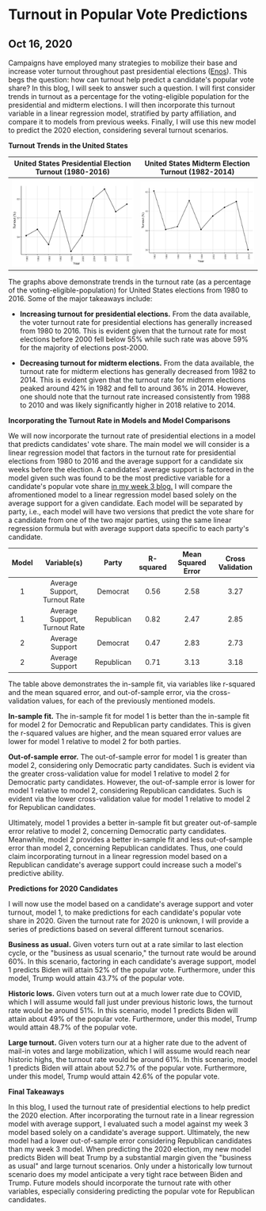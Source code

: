 # Turnout in Popular Vote Predictions
## Oct 16, 2020

Campaigns have employed many strategies to mobilize their base and increase voter turnout throughout past presidential elections ([Enos](https://www-cambridge-org.ezp-prod1.hul.harvard.edu/core/journals/political-science-research-and-methods/article/aggregate-effects-of-largescale-campaigns-on-voter-turnout/20C500B0DE62227873FD24CB3555F779)). This begs the question: how can turnout help predict a candidate's popular vote share? In this blog, I will seek to answer such a question. I will first consider trends in turnout as a percentage for the voting-eligible population for the presidential and midterm elections. I will then incorporate this turnout variable in a linear regression model, stratified by party affiliation, and compare it to models from previous weeks. Finally, I will use this new model to predict the 2020 election, considering several turnout scenarios.

**Turnout Trends in the United States**

United States Presidential Election Turnout (1980-2016)  |  United States Midterm Election Turnout (1982-2014)
:-------------------------:|:-------------------------:
![](Turnout1.png)|![](Turnout2.png)

The graphs above demonstrate trends in the turnout rate (as a percentage of the voting-eligible-population) for United States elections from 1980 to 2016. Some of the major takeaways include: 

* **Increasing turnout for presidential elections.** From the data available, the voter turnout rate for presidential elections has generally increased from 1980 to 2016. This is evident given that the turnout rate for most elections before 2000 fell below 55% while such rate was above 59% for the majority of elections post-2000. 

* **Decreasing turnout for midterm elections.** From the data available, the turnout rate for midterm elections has generally decreased from 1982 to 2014. This is evident given that the turnout rate for midterm elections peaked around 42% in 1982 and fell to around 36% in 2014. However, one should note that the turnout rate increased consistently from 1988 to 2010 and was likely significantly higher in 2018 relative to 2014. 

**Incorporating the Turnout Rate in Models and Model Comparisons**

We will now incorporate the turnout rate of presidential elections in a model that predicts candidates' vote share. The main model we will consider is a linear regression model that factors in the turnout rate for presidential elections from 1980 to 2016 and the average support for a candidate six weeks before the election. A candidates' average support is factored in the model given such was found to be the most predictive variable for a candidate's popular vote share [in my week 3 blog.](Third_Blog_Polls.md) I will compare the afromentioned model to a linear regression model based solely on the average support for a given candidate. Each model will be separated by party, i.e., each model will have two versions that predict the vote share for a candidate from one of the two major parties, using the same linear regression formula but with average support data specific to each party's candidate. 

| Model  | Variable(s)  | Party  | R-squared  | Mean Squared Error  | Cross Validation  |
|:-:|:-:|:-:|:-:|:-:|:-:|
| 1  | Average Support, Turnout Rate  | Democrat  | 0.56  | 2.58  | 3.27  |
| 1  | Average Support, Turnout Rate  | Republican  | 0.82  | 2.47  | 2.85  |
|  2 | Average Support  |  Democrat | 0.47  | 2.83  | 2.73  |
|  2 |  Average Support |  Republican | 0.71   | 3.13  | 3.18  |

The table above demonstrates the in-sample fit, via variables like r-squared and the mean squared error, and out-of-sample error, via the cross-validation values, for each of the previously mentioned models. 

**In-sample fit.** The in-sample fit for model 1 is better than the in-sample fit for model 2 for Democratic and Republican party candidates. This is given the r-squared values are higher, and the mean squared error values are lower for model 1 relative to model 2 for both parties. 

**Out-of-sample error.** The out-of-sample error for model 1 is greater than model 2, considering only Democratic party candidates. Such is evident via the greater cross-validation value for model 1 relative to model 2 for Democratic party candidates. However, the out-of-sample error is lower for model 1 relative to model 2, considering Republican candidates. Such is evident via the lower cross-validation value for model 1 relative to model 2 for Republican candidates. 

Ultimately, model 1 provides a better in-sample fit but greater out-of-sample error relative to model 2, concerning Democratic party candidates. Meanwhile, model 2 provides a better in-sample fit and less out-of-sample error than model 2, concerning Republican candidates. Thus, one could claim incorporating turnout in a linear regression model based on a Republican candidate's average support could increase such a model's predictive ability. 


**Predictions for 2020 Candidates**

I will now use the model based on a candidate's average support and voter turnout, model 1, to make predictions for each candidate's popular vote share in 2020. Given the turnout rate for 2020 is unknown, I will provide a series of predictions based on several different turnout scenarios. 

**Business as usual.** Given voters turn out at a rate similar to last election cycle, or the "business as usual scenario," the turnout rate would be around 60%. In this scenario, factoring in each candidate's average support, model 1 predicts Biden will attain 52% of the popular vote. Furthermore, under this model, Trump would attain 43.7% of the popular vote. 

**Historic lows.** Given voters turn out at a much lower rate due to COVID, which I will assume would fall just under previous historic lows, the turnout rate would be around 51%. In this scenario, model 1 predicts Biden will attain about 49% of the popular vote. Furthermore, under this model, Trump would attain 48.7% of the popular vote. 

**Large turnout.** Given voters turn our at a higher rate due to the advent of mail-in votes and large mobilization, which I will assume would reach near historic highs, the turnout rate would be around 61%. In this scenario, model 1 predicts Biden will attain about 52.7% of the popular vote. Furthermore, under this model, Trump would attain 42.6% of the popular vote. 

**Final Takeaways**

In this blog, I used the turnout rate of presidential elections to help predict the 2020 election. After incorporating the turnout rate in a linear regression model with average support, I evaluated such a model against my week 3 model based solely on a candidate's average support. Ultimately, the new model had a lower out-of-sample error considering Republican candidates than my week 3 model. When predicting the 2020 election, my new model predicts Biden will beat Trump by a substantial margin given the "business as usual" and large turnout scenarios. Only under a historically low turnout scenario does my model anticipate a very tight race between Biden and Trump. Future models should incorporate the turnout rate with other variables, especially considering predicting the popular vote for Republican candidates. 








